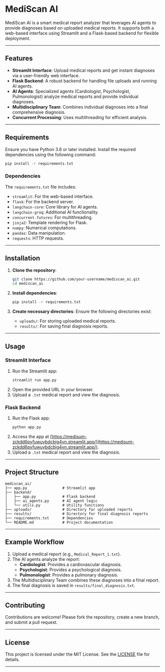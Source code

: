 # MediScan AI

MediScan AI is a smart medical report analyzer that leverages AI agents to provide diagnoses based on uploaded medical reports. It supports both a web-based interface using Streamlit and a Flask-based backend for flexible deployment.

---

## Features

- **Streamlit Interface**: Upload medical reports and get instant diagnoses via a user-friendly web interface.
- **Flask Backend**: A robust backend for handling file uploads and running AI agents.
- **AI Agents**: Specialized agents (Cardiologist, Psychologist, Pulmonologist) analyze medical reports and provide individual diagnoses.
- **Multidisciplinary Team**: Combines individual diagnoses into a final comprehensive diagnosis.
- **Concurrent Processing**: Uses multithreading for efficient analysis.

---

## Requirements

Ensure you have Python 3.8 or later installed. Install the required dependencies using the following command:

```bash
pip install -r requirements.txt
```

### Dependencies

The `requirements.txt` file includes:

- `streamlit`: For the web-based interface.
- `flask`: For the backend server.
- `langchain-core`: Core library for AI agents.
- `langchain-groq`: Additional AI functionality.
- `concurrent.futures`: For multithreading.
- `jinja2`: Template rendering for Flask.
- `numpy`: Numerical computations.
- `pandas`: Data manipulation.
- `requests`: HTTP requests.

---

## Installation

1. **Clone the repository**:
    ```bash
    git clone https://github.com/your-username/mediscan_ai.git
    cd mediscan_ai
    ```

2. **Install dependencies**:
    ```bash
    pip install -r requirements.txt
    ```

3. **Create necessary directories**:
    Ensure the following directories exist:
    - `uploads/`: For storing uploaded medical reports.
    - `results/`: For saving final diagnosis reports.

---

## Usage

### Streamlit Interface

1. Run the Streamlit app:
    ```bash
    streamlit run app.py
    ```
2. Open the provided URL in your browser.
3. Upload a `.txt` medical report and view the diagnosis.

### Flask Backend

1. Run the Flask app:
    ```bash
    python app.py
    ```
2. Access the app at [https://medisum-zckdd6pvfuwuybdcbjg4yn.streamlit.app/](https://medisum-zckdd6pvfuwuybdcbjg4yn.streamlit.app/).
3. Upload a `.txt` medical report and view the diagnosis.

---

## Project Structure

```
mediscan_ai/
├── app.py                # Streamlit app
├── backend/
│   ├── app.py            # Flask backend
│   ├── ai_agents.py      # AI agent logic
│   └── utils.py          # Utility functions
├── uploads/              # Directory for uploaded reports
├── results/              # Directory for final diagnosis reports
├── requirements.txt      # Dependencies
└── README.md             # Project documentation
```

---

## Example Workflow

1. Upload a medical report (e.g., `Medical_Report_1.txt`).
2. The AI agents analyze the report:
    - **Cardiologist**: Provides a cardiovascular diagnosis.
    - **Psychologist**: Provides a psychological diagnosis.
    - **Pulmonologist**: Provides a pulmonary diagnosis.
3. The Multidisciplinary Team combines these diagnoses into a final report.
4. The final diagnosis is saved in `results/final_diagnosis.txt`.

---

## Contributing

Contributions are welcome! Please fork the repository, create a new branch, and submit a pull request.

---

## License

This project is licensed under the MIT License. See the [LICENSE](LICENSE) file for details.

---

